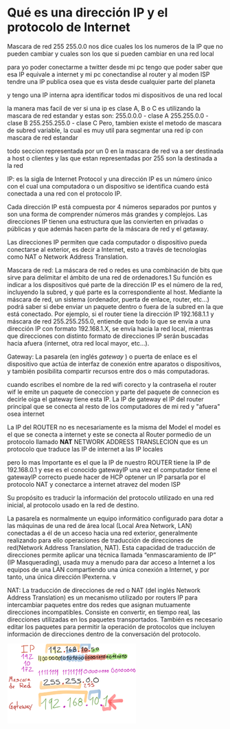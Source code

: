 # Qué es una dirección IP y el protocolo de Internet
Mascara de red
255 255.0.0 nos dice cuales los los numeros de la IP que no pueden cambiar y cuales son los que si pueden cambiar en una red local

para yo poder conectarme a twitter desde mi pc tengo que poder saber que esa IP equivale a internet y mi pc conectandise al router y al moden ISP tendre una IP publica osea que es vista desde cualquier parte del planeta

y tengo una IP interna apra identificar todos mi dispositivos de una red local

la manera mas facil de ver si una ip es clase A, B o C es utilizando la mascara de red estandar y estas son:
255.0.0.0 - clase A
255.255.0.0 - clase B
255.255.255.0 - clase C
Pero, tambien existe el metodo de mascara de subred variable, la cual es muy util para segmentar una red ip con mascara de red estandar

todo seccion representada por un 0 en la mascara de red va a ser destinada a host o clientes y las que estan representadas por 255 son la destinada a la red


IP: es la sigla de Internet Protocol y una dirección IP es un número único con el cual una computadora o un dispositivo se identifica cuando está conectada a una red con el protocolo IP.

Cada dirección IP está compuesta por 4 números separados por puntos y son una forma de comprender números más grandes y complejos. Las direcciones IP tienen una estructura que las convierten en privadas o públicas y que además hacen parte de la máscara de red y el getaway.

Las direcciones IP permiten que cada computador o dispositivo pueda conectarse al exterior, es decir a Internet, esto a través de tecnologías como NAT o Network Address Translation.

Mascara de red: La máscara de red o redes es una combinación de bits que sirve para delimitar el ámbito de una red de ordenadores.1 Su función es indicar a los dispositivos qué parte de la dirección IP es el número de la red, incluyendo la subred, y qué parte es la correspondiente al host. Mediante la máscara de red, un sistema (ordenador, puerta de enlace, router, etc…) podrá saber si debe enviar un paquete dentro o fuera de la subred en la que está conectado. Por ejemplo, si el router tiene la dirección IP 192.168.1.1 y máscara de red 255.255.255.0, entiende que todo lo que se envía a una dirección IP con formato 192.168.1.X, se envía hacia la red local, mientras que direcciones con distinto formato de direcciones IP serán buscadas hacia afuera (internet, otra red local mayor, etc…).

Gateway: La pasarela (en inglés *gateway* ) o puerta de enlace es el dispositivo que actúa de interfaz de conexión entre aparatos o dispositivos, y también posibilita compartir recursos entre dos o más computadoras.

cuando escribes el nombre de la red wifi corecto y la contraseña el router wif le emite un paquete de coneccion y parte del paquete de connecion es decirle oiga el gateway tiene esta IP.
La IP de gateway el IP del router principal que se conecta al resto de los computadores de mi red y "afuera" osea internet

La IP del ROUTER no es necesariamente es la misma del Model el model es el que se conecta a internet y este se conecta al Router pormedio de un protocolo llamado **NAT** NETWORK ADDRESS TRANSLECION que es un protocolo que traduce las IP de internet a las IP locales

pero lo mas  Importante es el que la IP de nuestro ROUTER tiene la IP de 192.168.0.1 y ese es el conocido gatewayIP una vez el computador tiene el gatewayIP correcto puede hacer de HCP optener un IP parsarla por el protocolo NAT y conectarce a internet atravez del moden ISP

Su propósito es traducir la información del protocolo utilizado en una red inicial, al protocolo usado en la red de destino.

La pasarela es normalmente un equipo informático configurado para dotar a las máquinas de una red de área local (Local Area Network, LAN) conectadas a él de un acceso hacia una red exterior, generalmente realizando para ello operaciones de traducción de direcciones de red(Network Address Translation, NAT). Esta capacidad de traducción de direcciones permite aplicar una técnica llamada “enmascaramiento de IP” (IP Masquerading), usada muy a menudo para dar acceso a Internet a los equipos de una LAN compartiendo una única conexión a Internet, y por tanto, una única dirección IPexterna. v 

NAT: La traducción de direcciones de red o NAT (del inglés Network Address Translation) es un mecanismo utilizado por routers IP para intercambiar paquetes entre dos redes que asignan mutuamente direcciones incompatibles. Consiste en convertir, en tiempo real, las direcciones utilizadas en los paquetes transportados. También es necesario editar los paquetes para permitir la operación de protocolos que incluyen información de direcciones dentro de la conversación del protocolo.

<img src="imagenes/clase12.png" alt="Drawing" style="width: 300px;"/>